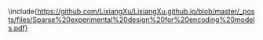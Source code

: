 \include{https://github.com/LixiangXu/LixiangXu.github.io/blob/master/_posts/files/Sparse%20experimental%20design%20for%20encoding%20models.pdf}
